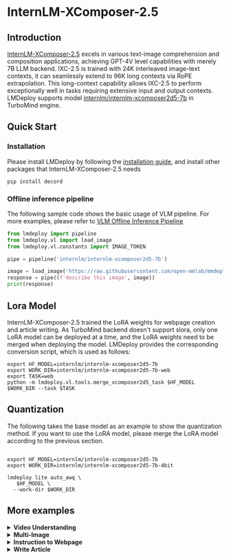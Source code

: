 # InternLM-XComposer-2.5

## Introduction

[InternLM-XComposer-2.5](https://github.com/InternLM/InternLM-XComposer) excels in various text-image comprehension and composition applications, achieving GPT-4V level capabilities with merely 7B LLM backend. IXC-2.5 is trained with 24K interleaved image-text contexts, it can seamlessly extend to 96K long contexts via RoPE extrapolation. This long-context capability allows IXC-2.5 to perform exceptionally well in tasks requiring extensive input and output contexts. LMDeploy supports model [internlm/internlm-xcomposer2d5-7b](https://huggingface.co/internlm/internlm-xcomposer2d5-7b)  in TurboMind engine.

## Quick Start

### Installation

Please install LMDeploy by following the [installation guide](../installation.md), and install other packages that InternLM-XComposer-2.5 needs

```shell
pip install decord
```

### Offline inference pipeline

The following sample code shows the basic usage of VLM pipeline. For more examples, please refer to [VLM Offline Inference Pipeline](./vl_pipeline.md)

```python
from lmdeploy import pipeline
from lmdeploy.vl import load_image
from lmdeploy.vl.constants import IMAGE_TOKEN

pipe = pipeline('internlm/internlm-xcomposer2d5-7b')

image = load_image('https://raw.githubusercontent.com/open-mmlab/mmdeploy/main/tests/data/tiger.jpeg')
response = pipe((f'describe this image', image))
print(response)
```

## Lora Model

InternLM-XComposer-2.5 trained the LoRA weights for webpage creation and article writing. As TurboMind backend doesn't support slora, only one LoRA model can be deployed at a time, and the LoRA weights need to be merged when deploying the model. LMDeploy provides the corresponding conversion script, which is used as follows:

```
export HF_MODEL=internlm/internlm-xcomposer2d5-7b
export WORK_DIR=internlm/internlm-xcomposer2d5-7b-web
export TASK=web
python -m lmdeploy.vl.tools.merge_xcomposer2d5_task $HF_MODEL $WORK_DIR --task $TASK
```

## Quantization

The following takes the base model as an example to show the quantization method. If you want to use the LoRA model, please merge the LoRA model according to the previous section.

```shell

export HF_MODEL=internlm/internlm-xcomposer2d5-7b
export WORK_DIR=internlm/internlm-xcomposer2d5-7b-4bit

lmdeploy lite auto_awq \
   $HF_MODEL \
  --work-dir $WORK_DIR
```

## More examples

<details>
  <summary>
    <b>Video Understanding</b>
  </summary>

The following uses the `pipeline.chat` interface api as an example to demonstrate its usage. Other interfaces apis also support inference but require manually splicing of conversation content.

```python
from lmdeploy import pipeline, GenerationConfig
from transformers.dynamic_module_utils import get_class_from_dynamic_module

HF_MODEL = 'internlm/internlm-xcomposer2d5-7b'
load_video = get_class_from_dynamic_module('ixc_utils.load_video', HF_MODEL)
frame2img = get_class_from_dynamic_module('ixc_utils.frame2img', HF_MODEL)
Video_transform = get_class_from_dynamic_module('ixc_utils.Video_transform', HF_MODEL)
get_font = get_class_from_dynamic_module('ixc_utils.get_font', HF_MODEL)

video = load_video('liuxiang.mp4') # https://github.com/InternLM/InternLM-XComposer/raw/main/examples/liuxiang.mp4
img = frame2img(video, get_font())
img = Video_transform(img)

pipe = pipeline(HF_MODEL)
gen_config = GenerationConfig(top_k=50, top_p=0.8, temperature=1.0)
query = 'Here are some frames of a video. Describe this video in detail'
sess = pipe.chat((query, img), gen_config=gen_config)
print(sess.response.text)

query = 'tell me the athlete code of Liu Xiang'
sess = pipe.chat(query, session=sess, gen_config=gen_config)
print(sess.response.text)
```

</details>

<details>
  <summary>
    <b>Multi-Image</b>
  </summary>

```python
from lmdeploy import pipeline, GenerationConfig
from lmdeploy.vl.constants import IMAGE_TOKEN
from lmdeploy.vl import load_image

query = f'Image1 {IMAGE_TOKEN}; Image2 {IMAGE_TOKEN}; Image3 {IMAGE_TOKEN}; I want to buy a car from the three given cars, analyze their advantages and weaknesses one by one'

urls = ['https://raw.githubusercontent.com/InternLM/InternLM-XComposer/main/examples/cars1.jpg',
        'https://raw.githubusercontent.com/InternLM/InternLM-XComposer/main/examples/cars2.jpg',
        'https://raw.githubusercontent.com/InternLM/InternLM-XComposer/main/examples/cars3.jpg']
images = [load_image(url) for url in urls]

pipe = pipeline('internlm/internlm-xcomposer2d5-7b', log_level='INFO')
output = pipe((query, images), gen_config=GenerationConfig(top_k=0, top_p=0.8, random_seed=89247526689433939))
```

Since LMDeploy does not support beam search, the generated results will be quite different from those using beam search with transformers. It is recommended to turn off top_k or use a larger top_k sampling to increase diversity.

</details>

<details>
  <summary>
    <b>Instruction to Webpage</b>
  </summary>

Please first convert the web model using the instructions above.

```python
from lmdeploy import pipeline, GenerationConfig

pipe = pipeline('/nvme/shared/internlm-xcomposer2d5-7b-web', log_level='INFO')
pipe.chat_template.meta_instruction = None

query = 'A website for Research institutions. The name is Shanghai AI lab. Top Navigation Bar is blue.Below left, an image shows the logo of the lab. In the right, there is a passage of text below that describes the mission of the laboratory.There are several images to show the research projects of Shanghai AI lab.'
output = pipe(query, gen_config=GenerationConfig(max_new_tokens=2048))
```

When using transformers for testing, it is found that if repetition_penalty is set, there is a high probability that the decode phase will not stop if `num_beams` is set to 1. As LMDeploy does not support beam search, it is recommended to turn off repetition_penalty when using LMDeploy for inference.

</details>

<details>
  <summary>
    <b>Write Article</b>
  </summary>

Please first convert the write model using the instructions above.

```python
from lmdeploy import pipeline, GenerationConfig

pipe = pipeline('/nvme/shared/internlm-xcomposer2d5-7b-write', log_level='INFO')
pipe.chat_template.meta_instruction = None

query = 'Please write a blog based on the title: French Pastries: A Sweet Indulgence'
output = pipe(query, gen_config=GenerationConfig(max_new_tokens=8192))
```

</details>
